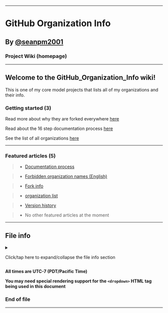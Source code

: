 
***

# GitHub Organization Info

## By [@seanpm2001](https://github.com/seanpm2001/)

### Project Wiki (homepage)

***

## Welcome to the GitHub_Organization_Info wiki!

This is one of my core model projects that lists all of my organizations and their info.

### Getting started (3)

Read more about why they are forked everywhere [here](https://github.com/seanpm2001/GitHub_Organization_Info/wiki/Fork-info)

Read about the 16 step documentation process [here](https://github.com/seanpm2001/GitHub_Organization_Info/wiki/Documentation-process)

See the list of all organizations [here](https://github.com/seanpm2001/GitHub_Organization_Info/wiki/Organization-list)

***

### Featured articles (5)

> * [Documentation process](https://github.com/seanpm2001/GitHub_Organization_Info/wiki/Documentation-process)

> * [Forbidden organization names (English)](https://github.com/seanpm2001/GitHub_Organization_Info/wiki/Forbidden_Organization_Names)

> * [Fork info](https://github.com/seanpm2001/GitHub_Organization_Info/wiki/Fork-info)

> * [organization list](https://github.com/seanpm2001/GitHub_Organization_Info/wiki/Organization-list)

> * [Version history](https://github.com/seanpm2001/GitHub_Organization_Info/wiki/Version-history)

> * No other featured articles at the moment

***

## File info

<details><summary><p>Click/tap here to expand/collapse the file info section</p></summary>

**File version:** `2 (Thursday, 2021 October 7th at 5:50 pm)`

**File type:** `Markdown document (*.md *.mkd *.markdown)`

**Line count (including blank lines and compiler line):** `61`

</details>

**All times are UTC-7 (PDT/Pacific Time)**

**You may need special rendering support for the `<dropdown>` HTML tag being used in this document**

### End of file

***
